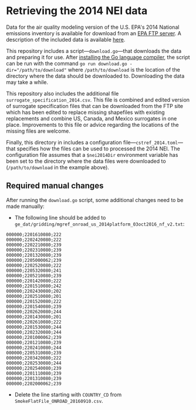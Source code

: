 # Retrieving the 2014 NEI data

Data for the air quality modeling version of the U.S. EPA's 2014 National emissions inventory is available for download from an [EPA FTP server](ftp://ftp.epa.gov/EmisInventory/2014platform/v1/). A description of the included data is available [here](ftp://ftp.epa.gov/EmisInventory/2014platform/v1/README_2014v1_nata_package.txt).

This repository includes a script—```download.go```—that downloads the data and preparing it for use. After [installing the Go language compiler](https://golang.org/doc/install), the script can be run with the command ```go run download.go -dir="/path/to/download"``` where ```/path/to/download``` is the location of the directory where the data should be downloaded to. Downloading the data may take a while.

This repository also includes the additional file `surrogate_specification_2014.csv`. This file is combined and edited version of surrogate specification files that can be downloaded from the FTP site which has been edited to replace missing shapefiles with existing replacements and combine US, Canada, and Mexico surrogates in one place. Improvements to this file or advice regarding the locations of the missing files are welcome.

Finally, this directory in includes a configuration file—```cstref_2014.toml```—that specifies how the files can be used to processed the 2014 NEI. The configuration file assumes that a ```$nei2014Dir``` environment variable has been set to the directory where the data files were downloaded to (```/path/to/download``` in the example above).

## Required manual changes

After running the ```download.go``` script, some additional changes need to be made manually:

* The following line should be added to ```ge_dat/gridding/mgref_onroad_us_2014platform_03oct2016_nf_v2.txt```:
```
000000;2201610080;222
000000;2202420080;222
000000;2202210080;239
000000;2202310080;239
000000;2201320080;239
000000;2205000062;239
000000;2202520080;222
000000;2205320080;241
000000;2205210080;239
000000;2201420080;222
000000;2201510080;242
000000;2202430080;202
000000;2202510080;201
000000;2201520080;222
000000;2201540080;239
000000;2202620080;244
000000;2201430080;201
000000;2202610080;222
000000;2201530080;244
000000;2202320080;244
000000;2201000062;239
000000;2201210080;239
000000;2202410080;244
000000;2205310080;239
000000;2203420080;222
000000;2202530080;244
000000;2202540080;239
000000;2201110080;239
000000;2201310080;239
000000;2202000062;239
```
* Delete the line starting with ```COUNTRY_CD``` from ```SmokeFlatFile_ONROAD_20160910.csv```.
